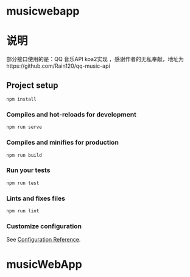 # musicwebapp

# 说明

部分接口使用的是：QQ 音乐API koa2实现 ，感谢作者的无私奉献，地址为https://github.com/Rain120/qq-music-api

## Project setup
```
npm install
```

### Compiles and hot-reloads for development
```
npm run serve
```

### Compiles and minifies for production
```
npm run build
```

### Run your tests
```
npm run test
```

### Lints and fixes files
```
npm run lint
```

### Customize configuration
See [Configuration Reference](https://cli.vuejs.org/config/).

# musicWebApp

